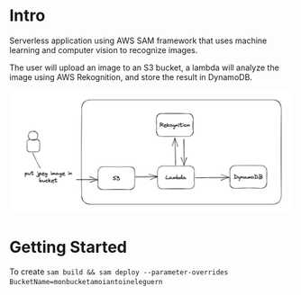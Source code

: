 # Intro

Serverless application using AWS SAM framework that uses machine learning and computer vision to recognize images.

The user will upload an image to an S3 bucket, a lambda will analyze the image using AWS Rekognition, and store the result in DynamoDB.

![Architecture diagram](architecture.png)

# Getting Started

To create `sam build && sam deploy --parameter-overrides BucketName=monbucketamoiantoineleguern`
